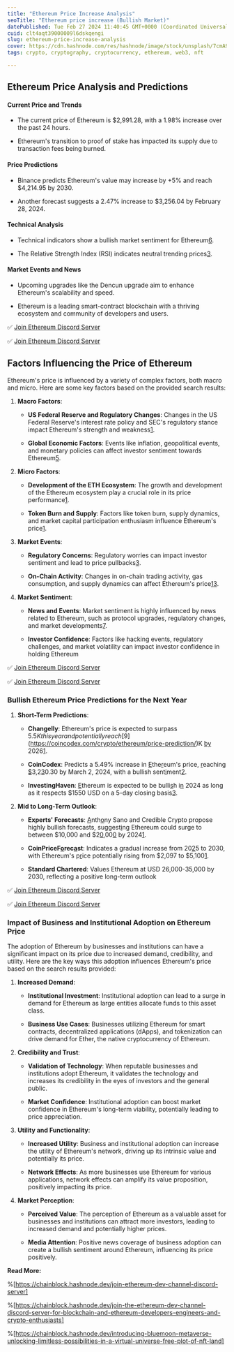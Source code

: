 ```yaml
---
title: "Ethereum Price Increase Analysis"
seoTitle: "Ethereum price increase (Bullish Market)"
datePublished: Tue Feb 27 2024 11:40:45 GMT+0000 (Coordinated Universal Time)
cuid: clt4aqt39000009l6dskqengi
slug: ethereum-price-increase-analysis
cover: https://cdn.hashnode.com/res/hashnode/image/stock/unsplash/7cmA9ZL5dDk/upload/201283dac33ccd9bb02010398d75233b.jpeg
tags: crypto, cryptography, cryptocurrency, ethereum, web3, nft

---
```


## **Ethereum Price Analysis and Predictions**

#### **Current Price and Trends**

* The current price of Ethereum is $2,991.28, with a 1.98% increase over the past 24 hours.
    
* Ethereum's transition to proof of stake has impacted its supply due to transaction fees being burned.
    

#### **Price Predictions**

* Binance predicts Ethereum's value may increase by +5% and reach $4,214.95 by 2030.
    
* Another forecast suggests a 2.47% increase to $3,256.04 by February 28, 2024.
    

#### **Technical Analysis**

* Technical indicators show a bullish market sentiment for Ethereum[6](https://changelly.com/blog/ethereum-eth-price-predictions/).
    
* The Relative Strength Index (RSI) indicates neutral trending prices[3](https://www.tradingview.com/symbols/ETHUSD/technicals/).
    

#### **Market Events and News**

* Upcoming upgrades like the Dencun upgrade aim to enhance Ethereum's scalability and speed.
    
* Ethereum is a leading smart-contract blockchain with a thriving ecosystem and community of developers and users.
    

✅ [Join Ethereum Discord Server](https://discord.gg/ethereum-dev-channel-1033238779013636156)

✅ [Join Ethereum Discord Server](https://discord.gg/ethereum-dev-channel-1033238779013636156)

## **Factors Influencing the Price of Ethereum**

Ethereum's price is influenced by a variety of complex factors, both macro and micro. Here are some key factors based on the provided search results:

1. **Macro Factors**:
    
    * **US Federal Reserve and Regulatory Changes**: Changes in the US Federal Reserve's interest rate policy and SEC's regulatory stance impact Ethereum's strength and weakness[1](https://www.linkedin.com/pulse/ld-capital-recent-eth-price-performance-direct-influencing-factor).
        
    * **Global Economic Factors**: Events like inflation, geopolitical events, and monetary policies can affect investor sentiment towards Ethereum[5](https://pressbooks.cuny.edu/learners/part/unlocking-the-potential-understanding-ethereum-price-trends/).
        
2. **Micro Factors**:
    
    * **Development of the ETH Ecosystem**: The growth and development of the Ethereum ecosystem play a crucial role in its price performance[1](https://www.linkedin.com/pulse/ld-capital-recent-eth-price-performance-direct-influencing-factor).
        
    * **Token Burn and Supply**: Factors like token burn, supply dynamics, and market capital participation enthusiasm influence Ethereum's price[1](https://www.linkedin.com/pulse/ld-capital-recent-eth-price-performance-direct-influencing-factor).
        
3. **Market Events**:
    
    * **Regulatory Concerns**: Regulatory worries can impact investor sentiment and lead to price pullbacks[3](https://cointelegraph.com/news/ethereum-price-falls-as-regulatory-worries-and-pause-in-dapp-use-impact-investor-sentiment).
        
    * **On-Chain Activity**: Changes in on-chain trading activity, gas consumption, and supply dynamics can affect Ethereum's price[1](https://www.linkedin.com/pulse/ld-capital-recent-eth-price-performance-direct-influencing-factor)[3](https://cointelegraph.com/news/ethereum-price-falls-as-regulatory-worries-and-pause-in-dapp-use-impact-investor-sentiment).
        
4. **Market Sentiment**:
    
    * **News and Events**: Market sentiment is highly influenced by news related to Ethereum, such as protocol upgrades, regulatory changes, and market developments[7](https://iconshots.com/articles/how-do-news-and-events-impact-ethereum-price/).
        
    * **Investor Confidence**: Factors like hacking events, regulatory challenges, and market volatility can impact investor confidence in holding Ethereum
        

✅ [Join Ethereum Discord Server](https://discord.gg/ethereum-dev-channel-1033238779013636156)

✅ [Join Ethereum Discord Server](https://discord.gg/ethereum-dev-channel-1033238779013636156)

### **Bullish Ethereum Price Predictions for the Next Year**

1. **Short-Term Predictions**:
    
    * **Changelly**: Ethereum's price is expected to surpass $5.5K this year and potentially reach [$9](https://coincodex.com/crypto/ethereum/price-prediction/)K [by](https://changelly.com/blog/ethereum-eth-price-predictions/) 2026[1](https://changelly.com/blog/ethereum-eth-price-predictions/).
        
    * **CoinCodex**: Predicts a 5.49% increase in [E](https://coincodex.com/crypto/ethereum/price-prediction/)the[r](https://changelly.com/blog/ethereum-eth-price-predictions/)eum's price, [r](https://investinghaven.com/crypto-blockchain/how-to-know-ethereum-bullish-2024/)eaching [$](https://coincodex.com/crypto/ethereum/price-prediction/)3,2[3](https://changelly.com/blog/ethereum-eth-price-predictions/)0.30 by March 2, 2024, with a bullish sent[i](https://investinghaven.com/crypto-blockchain/how-to-know-ethereum-bullish-2024/)ment[2](https://coincodex.com/crypto/ethereum/price-prediction/).
        
    * **InvestingHaven**: [E](https://investinghaven.com/crypto-blockchain/how-to-know-ethereum-bullish-2024/)thereum is expected to be bulli[s](https://coincodex.com/crypto/ethereum/price-prediction/)h i[n](https://changelly.com/blog/ethereum-eth-price-predictions/) 2024 as long as it respects $1550 USD on a 5-day closing basis[3](https://investinghaven.com/crypto-blockchain/how-to-know-ethereum-bullish-2024/).
        
2. **Mid to Long-Term Outlook**:
    
    * **Experts' Forecasts**: [A](https://coincodex.com/crypto/ethereum/price-prediction/)nth[o](https://changelly.com/blog/ethereum-eth-price-predictions/)ny Sano and Credible Crypto propose highly bullish forecasts, suggest[i](https://investinghaven.com/crypto-blockchain/how-to-know-ethereum-bullish-2024/)ng Ethereum could surge to between $10,000 and $2[0](https://coincodex.com/crypto/ethereum/price-prediction/),00[0](https://changelly.com/blog/ethereum-eth-price-predictions/) by 2024[1](https://changelly.com/blog/ethereum-eth-price-predictions/).
        
    * **CoinPriceF**[**o**](https://coincodex.com/crypto/ethereum/price-prediction/)**rec**[**a**](https://changelly.com/blog/ethereum-eth-price-predictions/)**st**: Indicates a gradual increase from 20[2](https://investinghaven.com/crypto-blockchain/how-to-know-ethereum-bullish-2024/)5 to 2030, with Ethereum's p[r](https://investinghaven.com/crypto-blockchain/how-to-know-ethereum-bullish-2024/)ice potentially rising from $2,097 to $5,100[1](https://changelly.com/blog/ethereum-eth-price-predictions/).
        
    * **Standard Chartered**: Values Ethereum at [](https://coincodex.com/crypto/ethereum/price-prediction/)USD [](https://changelly.com/blog/ethereum-eth-price-predictions/)26,000-35,000 by 2030, reflecting a positive long-term outlook
        

✅ [Join Ethereum Discord Server](https://discord.gg/ethereum-dev-channel-1033238779013636156)

✅ [Join Ethereum Discord Server](https://discord.gg/ethereum-dev-channel-1033238779013636156)

### **Impact of Business and Institutional Adoption on Ethereum Pr**[**i**](https://coincodex.com/crypto/ethereum/price-prediction/)**ce**

The adoption of Ethereum by businesses and institutions can have a si[g](https://investinghaven.com/crypto-blockchain/how-to-know-ethereum-bullish-2024/)nificant impact on its price due to increased demand, credibility, and utility. Here are the key ways this adoption influences Ethereum's price based on the search results provided:

1. **Increased Demand**:
    
    * **Institutional Investment**: Institutional adoption can lead to a surge in demand for Ethereum as large entities allocate funds to this asset class.
        
    * **Business Use Cases**: Businesses utilizing Ethereum for smart contracts, decentralized applications (dApps), and tokenization can drive demand for Ether, the native cryptocurrency of Ethereum.
        
2. **Credibility and Trust**:
    
    * **Validation of Technology**: When reputable businesses and institutions adopt Ethereum, it validates the technology and increases its credibility in the eyes of investors and the general public.
        
    * **Market Confidence**: Institutional adoption can boost market confidence in Ethereum's long-term viability, potentially leading to price appreciation.
        
3. **Utility and Functionality**:
    
    * **Increased Utility**: Business and institutional adoption can increase the utility of Ethereum's network, driving up its intrinsic value and potentially its price.
        
    * **Network Effects**: As more businesses use Ethereum for various applications, network effects can amplify its value proposition, positively impacting its price.
        
4. **Market Perception**:
    
    * **Perceived Value**: The perception of Ethereum as a valuable asset for businesses and institutions can attract more investors, leading to increased demand and potentially higher prices.
        
    * **Media Attention**: Positive news coverage of business adoption can create a bullish sentiment around Ethereum, influencing its price positively.
        

**Read More:**

%[https://chainblock.hashnode.dev/join-ethereum-dev-channel-discord-server] 

%[https://chainblock.hashnode.dev/join-the-ethereum-dev-channel-discord-server-for-blockchain-and-ethereum-developers-engineers-and-crypto-enthusiasts] 

%[https://chainblock.hashnode.dev/introducing-bluemoon-metaverse-unlocking-limitless-possibilities-in-a-virtual-universe-free-plot-of-nft-land]